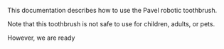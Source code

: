 This documentation describes how to use the Pavel robotic 
toothbrush.

Note that this toothbrush is not safe to use for children, 
adults, or pets.

However, we are ready
